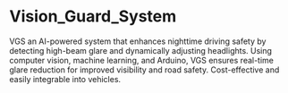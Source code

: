 # Vision_Guard_System
VGS an AI-powered system that enhances nighttime driving safety by detecting high-beam glare and dynamically adjusting headlights. Using computer vision, machine learning, and Arduino, VGS ensures real-time glare reduction for improved visibility and road safety. Cost-effective and easily integrable into vehicles.
